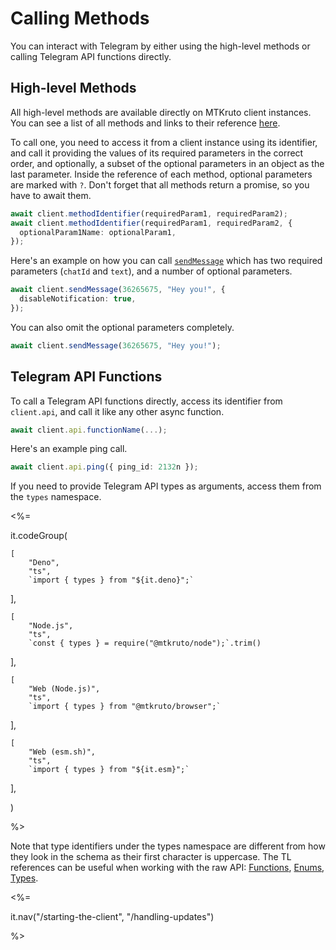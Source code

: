 # Calling Methods

You can interact with Telegram by either using the high-level methods or calling Telegram API functions directly.

## High-level Methods

All high-level methods are available directly on MTKruto client instances.
You can see a list of all methods and links to their reference [here](/methods).

To call one, you need to access it from a client instance using its identifier, and call it providing the values of its required parameters in the correct order, and optionally, a subset of the optional parameters in an object as the last parameter.
Inside the reference of each method, optional parameters are marked with `?`.
Don't forget that all methods return a promise, so you have to await them.

```ts
await client.methodIdentifier(requiredParam1, requiredParam2);
await client.methodIdentifier(requiredParam1, requiredParam2, {
  optionalParam1Name: optionalParam1,
});
```

Here's an example on how you can call [`sendMessage`](/methods/sendMessage) which has two required parameters (`chatId` and `text`), and a number of optional parameters.

```ts
await client.sendMessage(36265675, "Hey you!", {
  disableNotification: true,
});
```

You can also omit the optional parameters completely.

```ts
await client.sendMessage(36265675, "Hey you!");
```

## Telegram API Functions

To call a Telegram API functions directly, access its identifier from `client.api`, and call it like any other async function.

```ts
await client.api.functionName(...);
```

Here's an example ping call.

```ts
await client.api.ping({ ping_id: 2132n });
```

If you need to provide Telegram API types as arguments, access them from the `types` namespace.

<%=

it.codeGroup(

    [
        "Deno",
        "ts",
        `import { types } from "${it.deno}";`

],

    [
        "Node.js",
        "ts",
        `const { types } = require("@mtkruto/node");`.trim()

],

    [
        "Web (Node.js)",
        "ts",
        `import { types } from "@mtkruto/browser";`

],

    [
        "Web (esm.sh)",
        "ts",
        `import { types } from "${it.esm}";`

],

)

%>

Note that type identifiers under the types namespace are different from how they look in the schema as their first character is uppercase.
The TL references can be useful when working with the raw API: [Functions](/tl/functions), [Enums](/tl/enums), [Types](/tl/types).

<%=

it.nav("/starting-the-client", "/handling-updates")

%>
